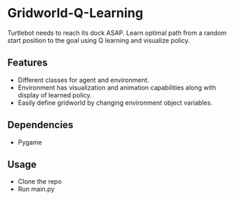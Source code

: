 # Gridworld-Q-Learning
Turtlebot needs to reach its dock ASAP. Learn optimal path from a random start position to the goal using Q learning and visualize policy.

## Features
* Different classes for agent and environment.
* Environment has visualization and animation capabilities along with display of learned policy.
* Easily define gridworld by changing environment object variables.

## Dependencies
* Pygame

## Usage
* Clone the repo
* Run main.py

